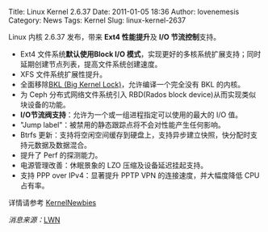 Title: Linux Kernel 2.6.37
Date: 2011-01-05 18:36
Author: lovenemesis
Category: News
Tags: Kernel
Slug: linux-kernel-2637

Linux 内核 2.6.37 发布，带来 **Ext4 性能提升**及 **I/O 节流控制**支持。

-   Ext4 文件系统**默认使用Block I/O
    模式**，实现更好的多核系统扩展支持；同时延期创建节点列表，提高文件系统创建速度。
-   XFS 文件系统扩展性提升。
-   全面移除[BKL (Big Kernel
    Lock)](http://en.wikipedia.org/wiki/Giant_lock)，允许编译一个完全没有
    BKL 的内核。
-   为 Ceph 分布式网络文件系统引入 RBD(Rados block
    device)从而实现类似块设备的功能。
-   **I/O节流阀支持**：允许为一个或一组进程指定可以使用的最大的 I/O 值。
-   "Jump label"：被禁用的静态跟踪点将不会对性能产生任何影响。
-   Btrfs
    更新：支持将空闲空间缓存到硬盘上，支持异步建立快照，快分配时支持元数据及数据混合。
-   提升了 Perf 的探测能力。
-   电源管理改善：休眠景象的 LZO 压缩及设备延迟挂起支持。
-   支持 PPP over IPv4：显著提升 PPTP VPN 的连接速度，并大幅度降低 CPU
    占有率。

详情请参考 [KernelNewbies](http://kernelnewbies.org/Linux_2_6_37)

*消息来源：*[LWN](http://lwn.net/Articles/421638/)
